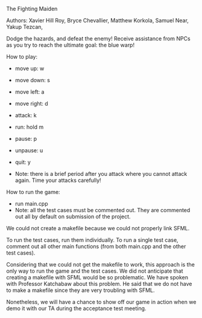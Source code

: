 The Fighting Maiden

Authors: Xavier Hill Roy, Bryce Chevallier, Matthew Korkola, Samuel Near, Yakup Tezcan, 

Dodge the hazards, and defeat the enemy!
Receive assistance from NPCs as you try to reach the ultimate goal: the blue warp!

How to play:
- move up: w
- move down: s
- move left: a
- move right: d
- attack: k
- run: hold m
- pause: p
- unpause: u
- quit: y

- Note: there is a brief period after you attack where you cannot attack again. Time your attacks carefully!

How to run the game:
- run main.cpp
- Note: all the test cases must be commented out. They are commented out all by default on submission of the project.

We could not create a makefile because we could not properly link SFML.

To run the test cases, run them individually.
To run a single test case, comment out all other main functions (from both main.cpp and the other test cases).

Considering that we could not get the makefile to work, this approach is the only way to run the game and the test cases.
We did not anticipate that creating a makefile with SFML would be so problematic.
We have spoken with Professor Katchabaw about this problem. He said that we do not have to make a makefile since
they are very troubling with SFML.

Nonetheless, we will have a chance to show off our game in action when we demo it with our TA during
the acceptance test meeting.
